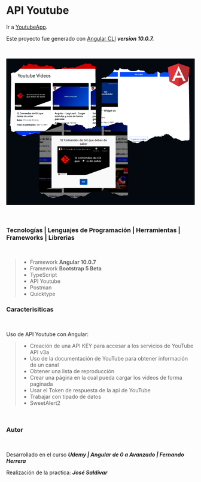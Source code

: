 # API Youtube

Ir a [YoutubeApp](https://josesaldivarc.com/angular/youtube/).

Este proyecto fue generado con [Angular CLI](https://github.com/angular/angular-cli) _**version 10.0.7.**_

<br>

![Youtube | Angular](src/assets/images/youtube.png "Youtube | Angular")

<br>

### **Tecnologías | Lenguajes de Programación | Herramientas | Frameworks | Librerias**

<br>

> -   Framework **Angular 10.0.7**
> -   Framework **Bootstrap 5 Beta**
> -   TypeScript
> -   API Youtube
> -   Postman
> -   Quicktype

### **Caracterisiticas**

<br>

Uso de API Youtube con Angular:

> -   Creación de una API KEY para accesar a los servicios de YouTube API v3a
> -   Uso de la documentación de YouTube para obtener información de un canal
> -   Obtener una lista de reproducción
> -   Crear una página en la cual pueda cargar los videos de forma paginada
> -   Usar el Token de respuesta de la api de YouTube
> -   Trabajar con tipado de datos
> -   SweetAlert2

<br>

### Autor

<br>

Desarrollado en el curso _**Udemy | Angular de 0 a Avanzado | Fernando Herrera**_

Realización de la practica: _**José Saldivar**_
